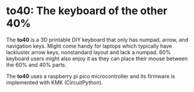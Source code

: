 # to40: The keyboard of the other 40%

The **to40** is a 3D printable DIY keyboard that only has numpad, arrow, and navigation keys. Might come handy for laptops which typically have lackluster arrow keys, nonstandard layout and lack a numpad. 60% keyboard users might also enjoy it as they can place their mouse between the 60% and 40% parts.

The **to40** uses a raspberry pi pico microcontroller and its firmware is implemented with KMK (CircuitPython).
